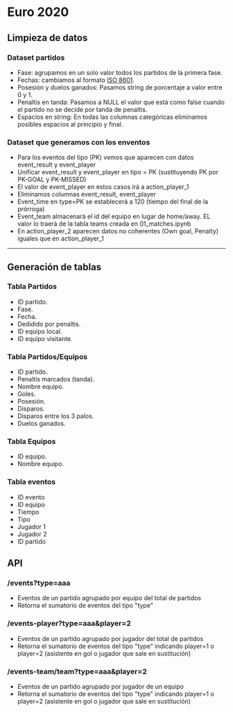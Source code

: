 # Euro 2020

## Limpieza de datos

### Dataset partidos
  - Fase: agrupamos en un solo valor todos los partidos de la primera fase.
  - Fechas: cambiamos al formato [ISO 8601](https://es.wikipedia.org/wiki/ISO_8601).
  - Posesión y duelos ganados: Pasamos string de porcentaje a valor entre 0 y 1.
  - Penaltis en tanda: Pasamos a NULL el valor que está como false cuando el partido no se decide por tanda de penaltis.
  - Espacios en string: En todas las columnas categóricas eliminamos posibles espacios al principio y final.
  
### Dataset que generamos con los enventos

  - Para los eventos del tipo (PK) vemos que aparecen con datos event_result y event_player
  - Unificar event_result y event_player en tipo = PK (sustituyendo PK por PK-GOAL y PK-MISSED)
  - El valor de event_player en estos casos irá a action_player_1
  - Eliminamos columnas event_result, event_player
  - Event_time en type=PK se establecerá a 120 (tiempo del final de la prórroga)
  - Event_team almacenará el id del equipo en lugar de home/away. EL valor lo traerá de la tabla teams creada en 01_matches.ipynb
  - En action_player_2 aparecen datos no coherentes (Own goal, Penalty) iguales que en action_player_1

<hr>

## Generación de tablas

### Tabla Partidos
  - ID partido.
  - Fase.
  - Fecha.
  - Dedidido por penaltis.
  - ID equipo local.
  - ID equipo visitante.

### Tabla Partidos/Equipos
  - ID partido.
  - Penaltis marcados (tanda).
  - Nombre equipo.
  - Goles.
  - Posesión.
  - Disparos.
  - Disparos entre los 3 palos.
  - Duelos ganados.

### Tabla Equipos
  - ID equipo.
  - Nombre equipo.

### Tabla eventos
  - ID evento
  - ID equipo
  - Tiempo
  - Tipo
  - Jugador 1
  - Jugador 2
  - ID partido

## API

### /events?type=aaa
  - Eventos de un partido agrupado por equipo del total de partidos
  - Retorna el sumatorio de eventos del tipo "type"

### /events-player?type=aaa&player=2
  - Eventos de un partido agrupado por jugador del total de partidos
  - Retorna el sumatorio de eventos del tipo "type" indicando player=1 o player=2 (asistente en gol o jugador que sale en sustitución)

### /events-team/team?type=aaa&player=2
  - Eventos de un partido agrupado por jugador de un equipo
  - Retorna el sumatorio de eventos del tipo "type" indicando player=1 o player=2 (asistente en gol o jugador que sale en sustitución)
